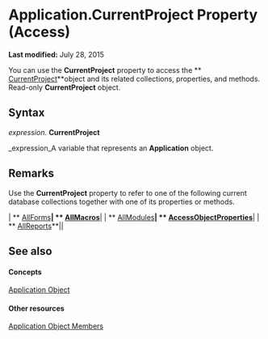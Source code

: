 
# Application.CurrentProject Property (Access)

 **Last modified:** July 28, 2015

You can use the  **CurrentProject** property to access the ** [CurrentProject](e6baae73-1eeb-b48f-d35e-b3e921378561.md)**object and its related collections, properties, and methods. Read-only  **CurrentProject** object.

## Syntax

 _expression_. **CurrentProject**

 _expression_A variable that represents an  **Application** object.


## Remarks

Use the  **CurrentProject** property to refer to one of the following current database collections together with one of its properties or methods.



| ** [AllForms](b90616b9-90fc-bb51-6bfa-b149dece0f1b.md)**| ** [AllMacros](a36ba978-f643-aca6-5efb-842723d17bbc.md)**|
| ** [AllModules](322815ae-3afd-f299-0ce9-2e9dbbb8536a.md)**| ** [AccessObjectProperties](2df86891-6038-d147-2a32-f1c77b841067.md)**|
| ** [AllReports](5846cf60-41b4-e9f8-ea27-b9400a6d3861.md)**||

## See also


#### Concepts


 [Application Object](aefb0713-97e6-e2c7-e530-8fd2e1316a55.md)
#### Other resources


 [Application Object Members](3ab5276c-d52a-72a9-244c-ec92ead48811.md)
